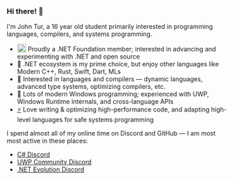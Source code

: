 ### Hi there! 👋

I'm John Tur, a 16 year old student primarily interested in programming languages, compilers, and systems programming.

- <img valign=bottom src="https://github.com/dotnet-foundation/swag/blob/master/logo/dotnetfoundation_v4.png?raw=true" alt="Dotnet Foundation Logo" width="20" style=""> Proudly a .NET Foundation member; interested in advancing and experimenting with .NET and open source
- 🔨 .NET ecosystem is my prime choice, but enjoy other languages like Modern C++, Rust, Swift, Dart, MLs
- 📝 Interested in languages and compilers — dynamic languages, advanced type systems, optimizing compilers, etc.
- 🧰 Lots of modern Windows programming; experienced with UWP, Windows Runtime internals, and cross-language APIs
- [⚡](http://joeduffyblog.com/2015/11/03/blogging-about-midori/) Love writing & optimizing high-performance code, and adapting high-level languages for safe systems programming


I spend almost all of my online time on Discord and GitHub — I am most most active in these places:

- [C# Discord](aka.ms/csharp-discord)
- [UWP Community Discord](https://aka.ms/winui/discord)
- [.NET Evolution Discord](https://aka.ms/dotnet-discord)
